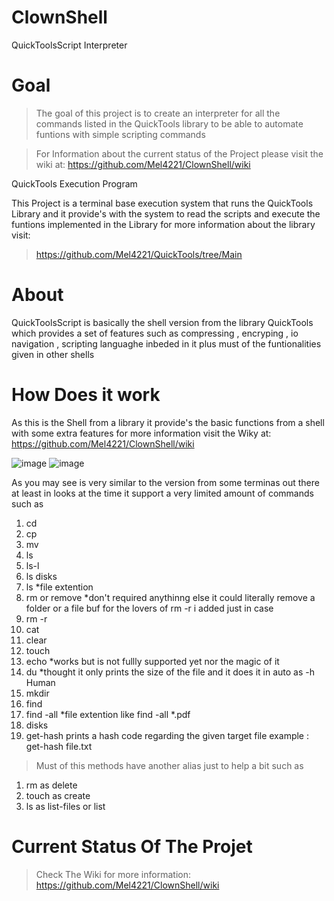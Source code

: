 # ClownShell 
QuickToolsScript Interpreter
# Goal
> The goal of this project is to create an interpreter for all the commands listed in the QuickTools library  to be able to automate funtions with simple scripting commands 

> For Information about the current status of the Project please visit the wiki at:  https://github.com/Mel4221/ClownShell/wiki


QuickTools Execution Program 

This Project is a terminal base execution system that runs the QuickTools Library and it provide's with the system to read the scripts and execute the funtions implemented in the Library for more information about the library visit: 
> https://github.com/Mel4221/QuickTools/tree/Main 



# About
 QuickToolsScript is basically the shell version from the library QuickTools which provides a set of features  such as 
 compressing , encryping , io navigation , scripting languaghe inbeded in it plus must of the funtionalities given in other shells
 
# How Does it work 

As this is the Shell from a library it provide's the basic functions from a shell with some extra features
for more information visit the Wiky at:  https://github.com/Mel4221/ClownShell/wiki


![image](https://github.com/Mel4221/QuickToolsScript/assets/87794877/2036162f-23a1-4f50-b671-e94cbd550ec4)
![image](https://github.com/Mel4221/QuickToolsScript/assets/87794877/8ca1fa3d-b028-4e9c-99ad-2de4a3169155)

As you may see is very similar to the version from some terminas out there at least in looks
 at the time it support a very limited amount of commands such as 
 1. cd
 2. cp
 3. mv
 4. ls
 5. ls-l
 6. ls disks
 7. ls *file extention
 8. rm or remove *don't required anythinng else it could literally remove a folder or a file  buf for the lovers of rm -r i added just in case 
 9. rm -r
 10. cat
 11. clear 
 12. touch
 13. echo *works but is not fullly supported yet  nor the magic of it
 14. du *thought it only prints the size of the file and it does it in auto as -h  Human
 15. mkdir
 16. find
 17. find -all *file extention like find -all *.pdf 
 18. disks
 19. get-hash prints a hash code regarding the given target file example : get-hash file.txt
 
 > Must of this methods have another alias just to help a bit such as 
 1. rm as delete 
 2. touch as create
 3. ls as list-files or list 


# Current Status Of The Projet 
> Check The Wiki for more information: https://github.com/Mel4221/ClownShell/wiki
